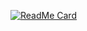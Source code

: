 [![ReadMe Card](https://github-readme-stats.vercel.app/api/pin/?username=vnues&repo=github-readme-stats)](https://github.com/anuraghazra/github-readme-stats)
